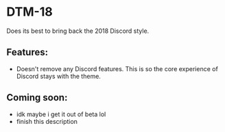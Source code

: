 # DTM-18
Does its best to bring back the 2018 Discord style.

## Features:
- Doesn't remove any Discord features. This is so the core experience of Discord stays with the theme.

## Coming soon:
- idk maybe i get it out of beta lol
- finish this description
